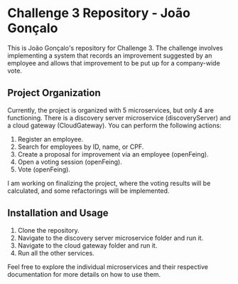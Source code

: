 # Challenge 3 Repository - João Gonçalo

This is João Gonçalo's repository for Challenge 3. The challenge involves implementing a system that records an improvement suggested by an employee and allows that improvement to be put up for a company-wide vote.

## Project Organization
Currently, the project is organized with 5 microservices, but only 4 are functioning. There is a discovery server microservice (discoveryServer) and a cloud gateway (CloudGateway). You can perform the following actions:

1. Register an employee.
2. Search for employees by ID, name, or CPF.
3. Create a proposal for improvement via an employee (openFeing).
4. Open a voting session (openFeing).
5. Vote (openFeing).

I am working on finalizing the project, where the voting results will be calculated, and some refactorings will be implemented.

## Installation and Usage

1. Clone the repository.
2. Navigate to the discovery server microservice folder and run it.
3. Navigate to the cloud gateway folder and run it.
4. Run all the other services.

Feel free to explore the individual microservices and their respective documentation for more details on how to use them.

